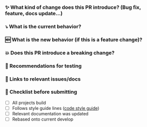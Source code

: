 ### :sparkles: What kind of change does this PR introduce? (Bug fix, feature, docs update...)


### :arrow_heading_down: What is the current behavior?


### :new: What is the new behavior (if this is a feature change)?


### :boom: Does this PR introduce a breaking change?


### :bug: Recommendations for testing


### :memo: Links to relevant issues/docs


### :thinking: Checklist before submitting

- [ ] All projects build
- [ ] Follows style guide lines ([code style guide](https://github.com/BaseflowIT/flutter-google-api-availability/blob/main/CONTRIBUTING.md))
- [ ] Relevant documentation was updated
- [ ] Rebased onto current develop
